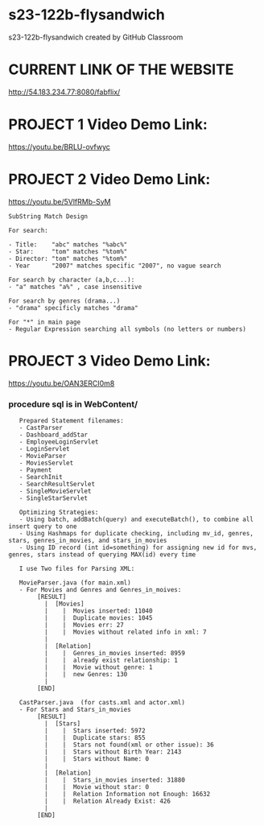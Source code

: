 # s23-122b-flysandwich
s23-122b-flysandwich created by GitHub Classroom

# CURRENT LINK OF THE WEBSITE #

http://54.183.234.77:8080/fabflix/

# PROJECT 1 Video Demo Link: #
https://youtu.be/BRLU-ovfwyc

# PROJECT 2 Video Demo Link: #
https://youtu.be/5VlfRMb-SyM

    SubString Match Design

    For search:

    - Title:    "abc" matches "%abc%"
    - Star:     "tom" matches "%tom%"
    - Director: "tom" matches "%tom%"
    - Year      "2007" matches specific "2007", no vague search

    For search by character (a,b,c...):
    - "a" matches "a%" , case insensitive

    For search by genres (drama...) 
    - "drama" specificly matches "drama"

    For "*" in main page
    - Regular Expression searching all symbols (no letters or numbers)
    
# PROJECT 3 Video Demo Link: #
https://youtu.be/OAN3ERCI0m8

### procedure sql is in WebContent/ ###

       Prepared Statement filenames:
       - CastParser
       - Dashboard_addStar
       - EmployeeLoginServlet
       - LoginServlet
       - MovieParser
       - MoviesServlet
       - Payment
       - SearchInit
       - SearchResultServlet
       - SingleMovieServlet
       - SingleStarServlet
       
       Optimizing Strategies:
       - Using batch, addBatch(query) and executeBatch(), to combine all insert query to one
       - Using Hashmaps for duplicate checking, including mv_id, genres, stars, genres_in_movies, and stars_in_movies
       - Using ID record (int id=something) for assigning new id for mvs, genres, stars instead of querying MAX(id) every time
       
       I use Two files for Parsing XML:
       
       MovieParser.java (for main.xml)
       - For Movies and Genres and Genres_in_moives:
            [RESULT]
              |  [Movies]
              |    |  Movies inserted: 11040
              |    |  Duplicate movies: 1045
              |    |  Movies err: 27
              |    |  Movies without related info in xml: 7
              |  
              |  [Relation]
              |    |  Genres_in_movies inserted: 8959
              |    |  already exist relationship: 1
              |    |  Movie without genre: 1
              |    |  new Genres: 130
              |  
            [END]
            
       CastParser.java  (for casts.xml and actor.xml)
       - For Stars and Stars_in_movies
            [RESULT]
              |  [Stars]
              |    |  Stars inserted: 5972
              |    |  Duplicate stars: 855
              |    |  Stars not found(xml or other issue): 36
              |    |  Stars without Birth Year: 2143
              |    |  Stars without Name: 0
              |  
              |  [Relation]
              |    |  Stars_in_movies inserted: 31880
              |    |  Movie without star: 0
              |    |  Relation Information not Enough: 16632
              |    |  Relation Already Exist: 426
              |  
            [END]
       
    
    
